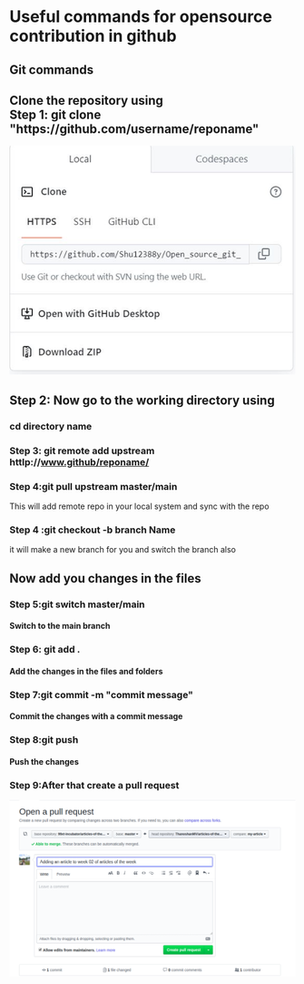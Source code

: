 <h1>
Useful commands for opensource contribution in github
</h1>
<h2>Git commands</h2>
<div>
<h2>
Clone the repository using<br> <b>Step 1:</b> git clone "https://github.com/username/reponame"
</h2>
<img src="git clone.JPG" alt="gitclone">
</div>
<div>
<h2>
<b>
Step 2:</b>
Now go to the working directory 
using</h2>
 <h3>cd directory name</h3>

</div>
<div>
<h3>

<b>Step 3: </b>git remote add upstream httlp://www.github/reponame/ </h3>
<h3>
<b>Step 4:</b>git pull upstream master/main</h3>
<p>
This will add remote repo in your local system and sync with the repo</p>
</div>
<div>
<h3>

<b>Step 4 :</b>git checkout -b branch Name
</h3>
<p>
it will make a new branch for you and switch the branch also</p>
</div>
<div> <h2> Now add you changes in the files</h2> </div>

<div>
<h3> <b>Step 5:</b>git switch master/main
</h3>
<h4>Switch to the main branch</h4>
</div>
<div>
<h3><b>Step 6:</b> git add .
</h3>
<h4>
Add the changes in the files and folders</h4>
</div>
<div>
<h3>
<b>Step 7:</b>git commit -m "commit message"
</h3>
<h4>
Commit the changes with a commit message</h4>
</div>
<div>
<h3>
<b>Step 8:</b>git push
</h3>
<h4>
Push the changes</h4>
</div>

<div>
<h3>
<b>Step 9:</b>After that create a pull request</h3>
<img src="pullRequest-1.png" alt="pull request">

</div>